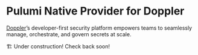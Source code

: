 # Pulumi Native Provider for Doppler

[Doppler](https://www.doppler.com/)’s developer-first security platform empowers teams to seamlessly manage, orchestrate, and govern secrets at scale.

:building_construction: Under construction! Check back soon!
